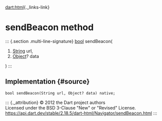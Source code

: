 [dart:html](../../dart-html/dart-html-library){._links-link}

sendBeacon method
=================

::: {.section .multi-line-signature}
[bool](../../dart-core/bool-class) sendBeacon(

1.  [String](../../dart-core/string-class) url,
2.  [Object](../../dart-core/object-class)? data

)
:::

Implementation {#source}
--------------

``` {.language-dart data-language="dart"}
bool sendBeacon(String url, Object? data) native;
```

::: {._attribution}
© 2012 the Dart project authors\
Licensed under the BSD 3-Clause \"New\" or \"Revised\" License.\
<https://api.dart.dev/stable/2.18.5/dart-html/Navigator/sendBeacon.html>
:::
